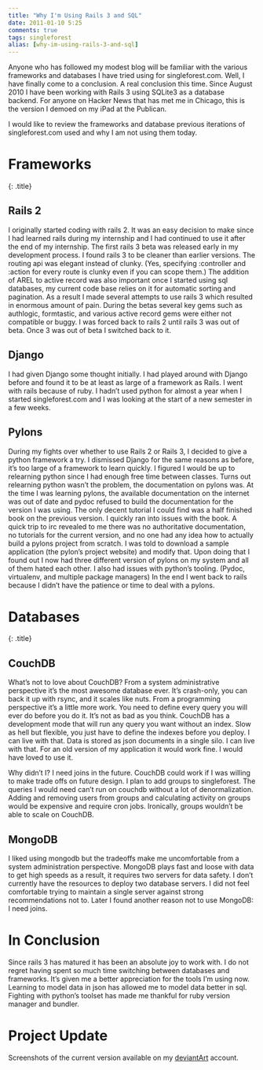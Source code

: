 ```yaml
---
title: "Why I'm Using Rails 3 and SQL"
date: 2011-01-10 5:25
comments: true
tags: singleforest
alias: [why-im-using-rails-3-and-sql]
---
```

Anyone who has followed my modest blog will be familiar with the various frameworks and databases I have tried using for singleforest.com. Well, I have finally come to a conclusion. A real conclusion this time. Since August 2010 I have been working with Rails 3 using SQLite3 as a database backend. For anyone on Hacker News that has met me in Chicago, this is the version I demoed on my iPad at the Publican.


I would like to review the frameworks and database previous iterations of singleforest.com used and why I am not using them today.

# Frameworks 
{: .title}

## Rails 2
I originally started coding with rails 2. It was an easy decision to make since I had learned rails during my internship and I had continued to use it after the end of my internship. The first rails 3 beta was released early in my development process. I found rails 3 to be cleaner than earlier versions. The routing api was elegant instead of clunky. (Yes, specifying :controller and :action for every route is clunky even if you can scope them.) The addition of AREL to active record was also important once I started using sql databases, my current code base relies on it for automatic sorting and pagination.  As a result I made several attempts to use rails 3 which resulted in enormous amount of pain. During the betas several key gems such as authlogic, formtastic, and various active record gems were either not compatible or buggy. I was forced back to rails 2 until rails 3 was out of beta. Once 3 was out of beta I switched back to it.

## Django
I had given Django some thought initially. I had played around with Django before and found it to be at least as large of a framework as Rails. I went with rails because of ruby. I hadn’t used python for almost a year when I started singleforest.com and I was looking at the start of a new semester in a few weeks. 

## Pylons
During my fights over whether to use Rails 2 or Rails 3, I decided to give a python framework a try. I dismissed Django for the same reasons as before, it’s too large of a framework to learn quickly. I figured I would be up to relearning python since I had enough free time between classes. Turns out relearning python wasn’t the problem, the documentation on pylons was. At the time I was learning pylons, the available documentation on the internet was out of date and pydoc refused to build the documentation for the version I was using. The only decent tutorial I could find was a half finished book on the previous version. I quickly ran into issues with the book. A quick trip to irc revealed to me there was no authoritative documentation, no tutorials for the current version, and no one had any idea how to actually build a pylons project from scratch. I was told to download a sample application (the pylon’s project website) and modify that. Upon doing that I found out I now had three different version of pylons on my system and all of them hated each other. I also had issues with python’s tooling. (Pydoc, virtualenv, and multiple package managers) In the end I went back to rails because I didn’t have the patience or time to deal with a pylons.

# Databases
{: .title}

## CouchDB
What’s not to love about CouchDB? From a system administrative perspective it’s the most awesome database ever. It’s crash-only, you can back it up with rsync, and it scales like nuts. From a programming perspective it’s a little more work. You need to define every query you will ever do before you do it. It’s not as bad as you think. CouchDB has a development mode that will run any query you want without an index. Slow as hell but flexible, you just have to define the indexes before you deploy. I can live with that. Data is stored as json documents in a single silo. I can live with that. For an old version of my application it would work fine. I would have loved to use it. 

Why didn’t I? I need joins in the future. CouchDB could work if I was willing to make trade offs on future design. I plan to add groups to singleforest. The queries I would need can’t run on couchdb without a lot of denormalization. Adding and removing users from groups and calculating activity on groups would be expensive and require cron jobs. Ironically, groups wouldn’t be able to scale on CouchDB. 

## MongoDB
I liked using mongodb but the tradeoffs make me uncomfortable from a system administration perspective. MongoDB plays fast and loose with data to get high speeds as a result, it requires two servers for data safety. I don’t currently have the resources to deploy two database servers. I did not feel comfortable trying to maintain a single server against strong recommendations not to. Later I found another reason not to use MongoDB: I need joins.  

# In Conclusion
Since rails 3 has matured it has been an absolute joy to work with. I do not regret having spent so much time switching between databases and frameworks. It’s given me a better appreciation for the tools I’m using now. Learning to model data in json has allowed me to model data better in sql. Fighting with python’s toolset has made me thankful for ruby version manager and bundler. 

# Project Update
Screenshots of the current version available on my [deviantArt](http://epochwolf.deviantart.com/gallery/27711539) account.